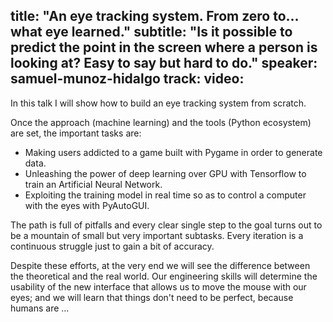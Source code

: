 title: "An eye tracking system. From zero to... what eye learned."
subtitle: "Is it possible to predict the point in the screen where a person is looking at? Easy to say but hard to do."
speaker: samuel-munoz-hidalgo
track: 
video:
---
In this talk I will show how to build an eye tracking system from scratch.

Once the approach (machine learning) and the tools (Python ecosystem) are set, the important tasks are:
 - Making users addicted to a game built with Pygame in order to generate data.
 - Unleashing the power of deep learning over GPU with Tensorflow to train an Artificial Neural Network.
 - Exploiting the training model in real time so as to control a computer with the eyes with PyAutoGUI.

The path is full of pitfalls and every clear single step to the goal turns out to be a mountain of small but very important subtasks. Every iteration is a continuous struggle just to gain a bit of accuracy.

Despite these efforts, at the very end we will see the difference between the theoretical and the real world. Our engineering skills will determine the usability of the new interface that allows us to move the mouse with our eyes; and we will learn that things don't need to be perfect, because humans are ...